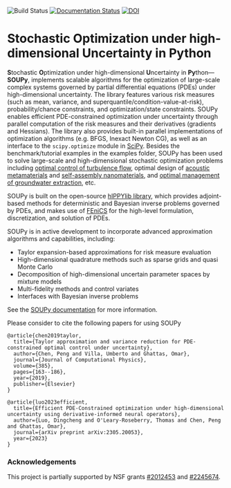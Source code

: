 ![Build Status](https://github.com/hippylib/soupy/actions/workflows/ci.yml/badge.svg)
[![Documentation Status](https://readthedocs.org/projects/hippylibsoupy/badge/?version=latest)](https://hippylibsoupy.readthedocs.io/en/latest/?badge=latest)
[![DOI](https://zenodo.org/badge/598860325.svg)](https://zenodo.org/badge/latestdoi/598860325)

# Stochastic Optimization under high-dimensional Uncertainty in Python

**S**tochastic **O**ptimization under high-dimensional **U**ncertainty in **Py**thon&mdash;**SOUPy**, implements scalable algorithms for the optimization of large-scale complex systems governed by partial differential equations (PDEs) under high-dimensional uncertainty. The library features various risk measures (such as mean, variance, and superquantile/condition-value-at-risk), probability/chance constraints, and optimization/state constraints. SOUPy enables efficient PDE-constrained optimization under uncertainty through parallel computation of the risk measures and their derivatives (gradients and Hessians). The library also provides built-in parallel implementations of optimization algorithms (e.g. BFGS, Inexact Newton CG), as well as an interface to the `scipy.optimize` module in [SciPy](https://scipy.org/). Besides the benchmark/tutorial examples in the examples folder, SOUPy has been used to solve large-scale and high-dimensional stochastic optimization problems including [optimal control of turbulence flow](https://www.sciencedirect.com/science/article/pii/S0021999119301056), optimal design of [acoustic metamaterials](https://www.sciencedirect.com/science/article/pii/S0021999121000061) and [self-assembly nanomaterials](https://www.sciencedirect.com/science/article/pii/S0021999123001961),  and [optimal management of groundwater extraction](https://epubs.siam.org/doi/abs/10.1137/20M1381381), etc.

SOUPy is built on the open-source [hIPPYlib library](https://hippylib.github.io/), which provides adjoint-based methods for deterministic and Bayesian inverse problems governed by PDEs, and makes use of [FEniCS](https://fenicsproject.org/) for the high-level formulation, discretization, and solution of PDEs.

SOUPy is in active development to incorporate advanced approximation algorithms and capabilities, including:

- Taylor expansion-based approximations for risk measure evaluation
- High-dimensional quadrature methods such as sparse grids and quasi Monte Carlo
- Decomposition of high-dimensional uncertain parameter spaces by mixture models
- Multi-fidelity methods and control variates
- Interfaces with Bayesian inverse problems

See the [SOUPy documentation](https://hippylibsoupy.readthedocs.io/en/latest/) for more information.

Please consider to cite the following papers for using SOUPy

```
@article{chen2019taylor,
  title={Taylor approximation and variance reduction for PDE-constrained optimal control under uncertainty},
  author={Chen, Peng and Villa, Umberto and Ghattas, Omar},
  journal={Journal of Computational Physics},
  volume={385},
  pages={163--186},
  year={2019},
  publisher={Elsevier}
}
```


```
@article{luo2023efficient,
  title={Efficient PDE-Constrained optimization under high-dimensional uncertainty using derivative-informed neural operators},
  author={Luo, Dingcheng and O'Leary-Roseberry, Thomas and Chen, Peng and Ghattas, Omar},
  journal={arXiv preprint arXiv:2305.20053},
  year={2023}
}
```


### Acknowledgements

This project is partially supported by NSF grants [#2012453](https://www.nsf.gov/awardsearch/showAward?AWD_ID=2012453&HistoricalAwards=false) and [#2245674](https://www.nsf.gov/awardsearch/showAward?AWD_ID=2245674).
